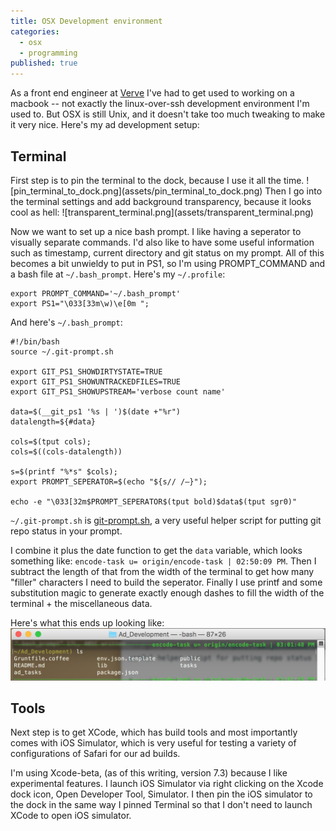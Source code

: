 ```yaml
---
title: OSX Development environment
categories: 
  - osx
  - programming
published: true
---
```

As a front end engineer at [Verve](https://vervemobile.com) I've had to get used to working on a macbook -- not exactly the linux-over-ssh development environment I'm used to. But OSX is still Unix, and it doesn't take too much tweaking to make it very nice. Here's my ad development setup:
<h2>Terminal</h2>
First step is to pin the terminal to the dock, because I use it all the time.
![pin_terminal_to_dock.png](assets/pin_terminal_to_dock.png)
Then I go into the terminal settings and add background transparency, because it looks cool as hell:
![transparent_terminal.png](assets/transparent_terminal.png)

Now we want to set up a nice bash prompt. I like having a seperator to visually separate commands. I'd also like to have some useful information such as timestamp, current directory and git status on my prompt. All of this becomes a bit unwieldy to put in PS1, so I'm using PROMPT_COMMAND and a bash file at `~/.bash_prompt`. 
Here's my `~/.profile`:

    export PROMPT_COMMAND='~/.bash_prompt'
    export PS1="\033[33m\w)\e[0m ";
    
And here's `~/.bash_prompt`:

    #!/bin/bash
    source ~/.git-prompt.sh
    
    export GIT_PS1_SHOWDIRTYSTATE=TRUE
    export GIT_PS1_SHOWUNTRACKEDFILES=TRUE
    export GIT_PS1_SHOWUPSTREAM='verbose count name'
    
    data=$(__git_ps1 '%s | ')$(date +"%r")
    datalength=${#data}
    
    cols=$(tput cols);
    cols=$((cols-datalength))
    
    s=$(printf "%*s" $cols);
    export PROMPT_SEPERATOR=$(echo "${s// /―}");
    
    echo -e "\033[32m$PROMPT_SEPERATOR$(tput bold)$data$(tput sgr0)"

`~/.git-prompt.sh` is <a href="https://raw.githubusercontent.com/git/git/master/contrib/completion/git-prompt.sh">git-prompt.sh</a>, a very useful helper script for putting git repo status in your prompt.

I combine it plus the date function to get the `data` variable, which looks something like: `encode-task u= origin/encode-task | 02:50:09 PM`. Then I subtract the length of that from the width of the terminal to get how many "filler" characters I need to build the seperator. Finally I use printf and some substitution magic to generate exactly enough dashes to fill the width of the terminal + the miscellaneous data.

Here's what this ends up looking like:
![bash_prompt.png](assets/bash_prompt.png)

<h2>Tools</h2>
Next step is to get XCode, which has build tools and most importantly comes with iOS Simulator, which is very useful for testing a variety of configurations of Safari for our ad builds.

I'm using Xcode-beta, (as of this writing, version 7.3) because I like experimental features. I launch iOS Simulator via right clicking on the Xcode dock icon, Open Developer Tool, Simulator. I then pin the iOS simulator to the dock in the same way I pinned Terminal so that I don't need to launch XCode to open iOS simulator.
